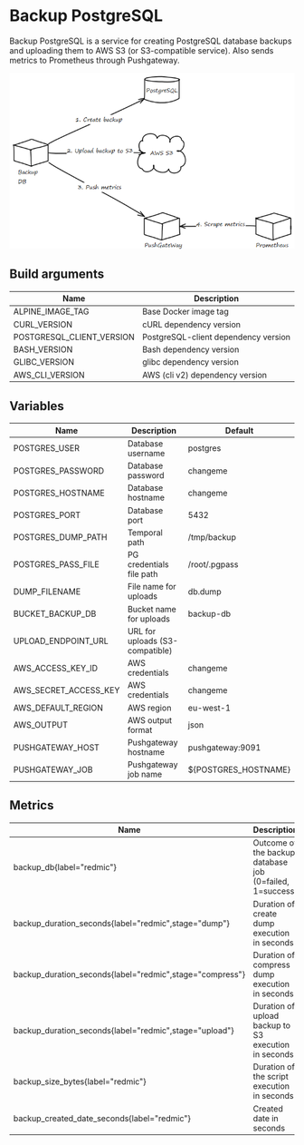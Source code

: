 # Backup PostgreSQL

Backup PostgreSQL is a service for creating PostgreSQL database backups and uploading them to AWS S3 (or S3-compatible service).
Also sends metrics to Prometheus through Pushgateway.

![alt schema-db](images/schema-backup-db.png)

## Build arguments

|          Name             |              Description             |
|---------------------------|--------------------------------------|
| ALPINE_IMAGE_TAG          | Base Docker image tag                |
| CURL_VERSION              | cURL dependency version              |
| POSTGRESQL_CLIENT_VERSION | PostgreSQL-client dependency version |
| BASH_VERSION              | Bash dependency version              |
| GLIBC_VERSION             | glibc dependency version             |
| AWS_CLI_VERSION           | AWS (cli v2) dependency version      |

## Variables

|          Name         |          Description            |        Default       |
|-----------------------|---------------------------------|----------------------|
| POSTGRES_USER         | Database username               | postgres             |
| POSTGRES_PASSWORD     | Database password               | changeme             |
| POSTGRES_HOSTNAME     | Database hostname               | changeme             |
| POSTGRES_PORT         | Database port                   | 5432                 |
| POSTGRES_DUMP_PATH    | Temporal path                   | /tmp/backup          |
| POSTGRES_PASS_FILE    | PG credentials file path        | /root/.pgpass        |
| DUMP_FILENAME         | File name for uploads           | db.dump              |
| BUCKET_BACKUP_DB      | Bucket name for uploads         | backup-db            |
| UPLOAD_ENDPOINT_URL   | URL for uploads (S3-compatible) |                      |
| AWS_ACCESS_KEY_ID     | AWS credentials                 | changeme             |
| AWS_SECRET_ACCESS_KEY | AWS credentials                 | changeme             |
| AWS_DEFAULT_REGION    | AWS region                      | eu-west-1            |
| AWS_OUTPUT            | AWS output format               | json                 |
| PUSHGATEWAY_HOST      | Pushgateway hostname            | pushgateway:9091     |
| PUSHGATEWAY_JOB       | Pushgateway job name            | ${POSTGRES_HOSTNAME} |

## Metrics

|                           Name                           |                        Description                       |
|----------------------------------------------------------|----------------------------------------------------------|
| backup_db{label="redmic"}                                | Outcome of the backup database job (0=failed, 1=success) |
| backup_duration_seconds{label="redmic",stage="dump"}     | Duration of create dump execution in seconds             |
| backup_duration_seconds{label="redmic",stage="compress"} | Duration of compress dump execution in seconds           |
| backup_duration_seconds{label="redmic",stage="upload"}   | Duration of upload backup to S3 execution in seconds     |
| backup_size_bytes{label="redmic"}                        | Duration of the script execution in seconds              |
| backup_created_date_seconds{label="redmic"}              | Created date in seconds                                  |
